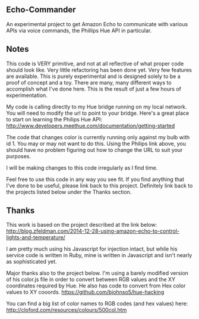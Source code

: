 ## Echo-Commander

An experimental project to get Amazon Echo to communicate with various APIs via voice commands, the Phillips Hue API in particular.

## Notes
This code is VERY primitive, and not at all reflective of what proper code should look like. Very little refactoring has been done yet. Very few features are available.
This is purely experimental and is designed solely to be a proof of concept and a toy.
There are many, many different ways to accomplish what I've done here. This is the result of just a few hours of experimentation.

My code is calling directly to my Hue bridge running on my local network. You will need to modify the url to point to your bridge.
Here's a great place to start on learning the Philips Hue API:
http://www.developers.meethue.com/documentation/getting-started

The code that changes color is currently running only against my bulb with id 1. You may or may not want to do this. Using the Philips link above, you should
have no problem figuring out how to change the URL to suit your purposes.

I will be making changes to this code irregularly as I find time.

Feel free to use this code in any way you see fit. If you find anything that I've done to be useful, please link back to this project.
Definitely link back to the projects listed below under the Thanks section.

## Thanks
This work is based on the project described at the link below:
http://blog.zfeldman.com/2014-12-28-using-amazon-echo-to-control-lights-and-temperature/

I am pretty much using his Javascript for injection intact, but while his service code is written in Ruby, mine is written in Javascript and isn't nearly as sophisticated yet.

Major thanks also to the project below. I'm using a barely modified version of his color.js file in order to convert between RGB values and the XY coordinates required by Hue.
He also has code to convert from Hex color values to XY cooords.
https://github.com/bjohnso5/hue-hacking

You can find a big list of color names to RGB codes (and hex values) here:
http://cloford.com/resources/colours/500col.htm